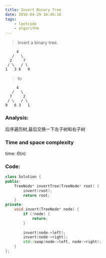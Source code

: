 ```yaml
---
title: Invert Binary Tree
date: 2016-04-29 16:45:16
tags: 
    - leetcode
    - algorithm
---
```

>Invert a binary tree.
>
```
     4
   /   \
  2     7
 / \   / \
1   3 6   9
```
>to

```
     4
   /   \
  7     2
 / \   / \
9   6 3   1
```

### Analysis:
后序遍历树,最后交换一下左子树和右子树
### Time and space complexity
time: $\Theta (n)$
### Code:
```cpp
class Solution {
public:
    TreeNode* invertTree(TreeNode* root) {
        invert(root);
        return root;
    }
private:
    void invert(TreeNode* node) {
        if (!node) {
            return;
        }
        
        invert(node->left);
        invert(node->right);
        std::swap(node->left, node->right);
    }
};
```